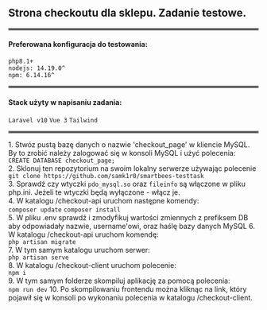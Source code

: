 <h2>Strona checkoutu dla sklepu. Zadanie testowe.</h2>
<hr style="border:2px solid gray">
<h4>Preferowana konfiguracja do testowania:</h2>
<code>php8.1+</code><br>
<code>nodejs: 14.19.0^</code><br>
<code>npm: 6.14.16^</code><br>
<hr style="border:2px solid gray">
<h4>Stack użyty w napisaniu zadania:</h4>
<code>Laravel v10</code>
<code>Vue 3</code>
<code>Tailwind</code>
<hr style="border:2px solid gray">
1. Stwóz pustą bazę danych o nazwie 'checkout_page' w kliencie MySQL. By to zrobić należy zalogować się w konsoli MySQL i użyć polecenia:
<br><code>CREATE DATABASE checkout_page;</code><br>
2. Sklonuj ten repozytorium na swoim lokalny serwerze używając polecenie 
<br><code>git clone https://github.com/samk1r0/smartbees-testtask</code><br>
3. Sprawdź czy wtyczki <code>pdo_mysql.so</code> oraz <code>fileinfo</code> są włączone w pliku php.ini. Jeżeli te wtyczki będą wyłączone - włącz je. <br>
4. W katalogu /checkout-api uruchom następne komendy: <br>
<code>composer update</code>
<code>composer install</code> <br>
5. W pliku .env sprawdź i zmodyfikuj wartości zmiennych z prefiksem DB aby odpowiadały nazwie, username'owi, oraz haślę bazy danych MySQL
6. W katalogu /checkout-api uruchom komendę: <br>
<code>php artisan migrate</code> <br>
7. W tym samym katalogu uruchom serwer: <br>
<code>php artisan serve</code> <br>
8. W katalogu /checkout-client uruchom polecenie: <br>
<code>npm i</code> <br>
9. W tym samym folderze skompiluj aplikację za pomocą polecenia: <br>
<code>npm run dev</code>
10. Po skompilowaniu frontendu można kliknąc na link, który pojawił się w konsoli po wykonaniu polecenia w katalogu /checkout-client.
